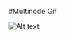 #Multinode Gif

![Alt text](https://github.com/Muids/Simulating-The-Spread-ofInfectious-Disease-in-Ireland/blob/main/start%20Dublin.gif)
